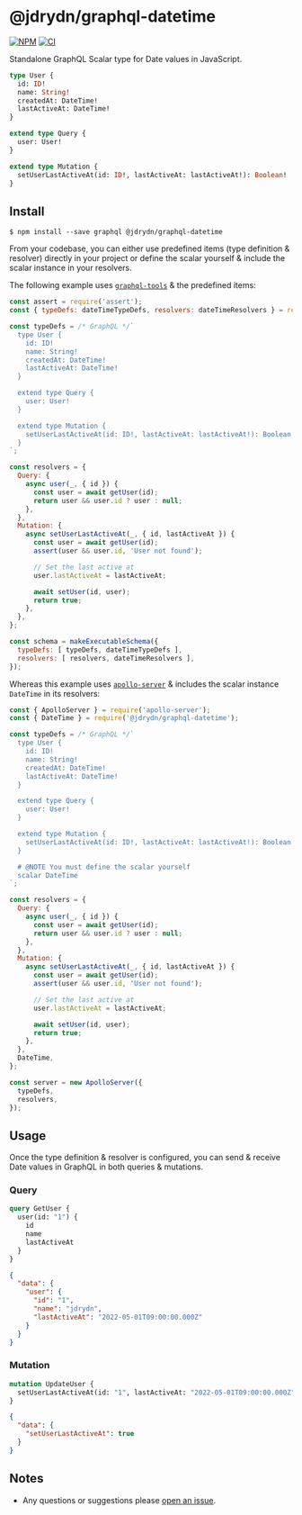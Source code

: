 # @jdrydn/graphql-datetime

[![NPM](https://badge.fury.io/js/@jdrydn%2Fgraphql-datetime.svg)](https://npm.im/@jdrydn/graphql-datetime)
[![CI](https://github.com/jdrydn/graphql-scalars/actions/workflows/ci.yml/badge.svg)](https://github.com/jdrydn/graphql-scalars/actions/workflows/ci.yml)

Standalone GraphQL Scalar type for Date values in JavaScript.

```graphql
type User {
  id: ID!
  name: String!
  createdAt: DateTime!
  lastActiveAt: DateTime!
}

extend type Query {
  user: User!
}

extend type Mutation {
  setUserLastActiveAt(id: ID!, lastActiveAt: lastActiveAt!): Boolean!
}
```

## Install

```
$ npm install --save graphql @jdrydn/graphql-datetime
```

From your codebase, you can either use predefined items (type definition & resolver) directly in your project or define the scalar yourself & include the scalar instance in your resolvers.

The following example uses [`graphql-tools`](https://npm.im/graphql-tools) & the predefined items:

```js
const assert = require('assert');
const { typeDefs: dateTimeTypeDefs, resolvers: dateTimeResolvers } = require('@jdrydn/graphql-datetime');

const typeDefs = /* GraphQL */`
  type User {
    id: ID!
    name: String!
    createdAt: DateTime!
    lastActiveAt: DateTime!
  }

  extend type Query {
    user: User!
  }

  extend type Mutation {
    setUserLastActiveAt(id: ID!, lastActiveAt: lastActiveAt!): Boolean!
  }
`;

const resolvers = {
  Query: {
    async user(_, { id }) {
      const user = await getUser(id);
      return user && user.id ? user : null;
    },
  },
  Mutation: {
    async setUserLastActiveAt(_, { id, lastActiveAt }) {
      const user = await getUser(id);
      assert(user && user.id, 'User not found');

      // Set the last active at
      user.lastActiveAt = lastActiveAt;

      await setUser(id, user);
      return true;
    },
  },
};

const schema = makeExecutableSchema({
  typeDefs: [ typeDefs, dateTimeTypeDefs ],
  resolvers: [ resolvers, dateTimeResolvers ],
});
```

Whereas this example uses [`apollo-server`](https://npm.im/apollo-server) & includes the scalar instance `DateTime` in its resolvers:

```js
const { ApolloServer } = require('apollo-server');
const { DateTime } = require('@jdrydn/graphql-datetime');

const typeDefs = /* GraphQL */`
  type User {
    id: ID!
    name: String!
    createdAt: DateTime!
    lastActiveAt: DateTime!
  }

  extend type Query {
    user: User!
  }

  extend type Mutation {
    setUserLastActiveAt(id: ID!, lastActiveAt: lastActiveAt!): Boolean!
  }

  # @NOTE You must define the scalar yourself
  scalar DateTime
`;

const resolvers = {
  Query: {
    async user(_, { id }) {
      const user = await getUser(id);
      return user && user.id ? user : null;
    },
  },
  Mutation: {
    async setUserLastActiveAt(_, { id, lastActiveAt }) {
      const user = await getUser(id);
      assert(user && user.id, 'User not found');

      // Set the last active at
      user.lastActiveAt = lastActiveAt;

      await setUser(id, user);
      return true;
    },
  },
  DateTime,
};

const server = new ApolloServer({
  typeDefs,
  resolvers,
});
```

## Usage

Once the type definition & resolver is configured, you can send & receive Date values in GraphQL in both queries & mutations.

### Query

```graphql
query GetUser {
  user(id: "1") {
    id
    name
    lastActiveAt
  }
}
```
```json
{
  "data": {
    "user": {
      "id": "1",
      "name": "jdrydn",
      "lastActiveAt": "2022-05-01T09:00:00.000Z"
    }
  }
}
```

### Mutation

```graphql
mutation UpdateUser {
  setUserLastActiveAt(id: "1", lastActiveAt: "2022-05-01T09:00:00.000Z")
}
```
```json
{
  "data": {
    "setUserLastActiveAt": true
  }
}
```

## Notes

- Any questions or suggestions please [open an issue](https://github.com/jdrydn/graphql-scalars/issues).
